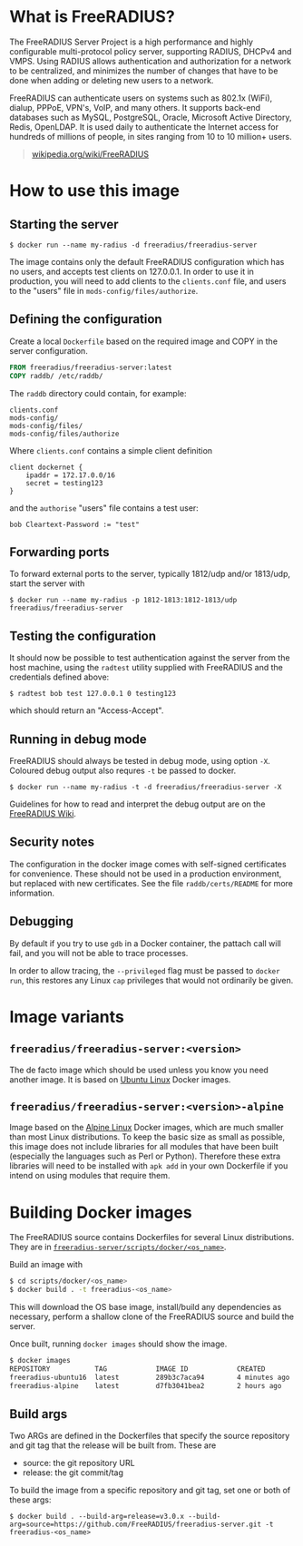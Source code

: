 # What is FreeRADIUS?

The FreeRADIUS Server Project is a high performance and highly
configurable multi-protocol policy server, supporting RADIUS, DHCPv4
and VMPS. Using RADIUS allows authentication and authorization for a network
to be centralized, and minimizes the number of changes that have to
be done when adding or deleting new users to a network.

FreeRADIUS can authenticate users on systems such as 802.1x
(WiFi), dialup, PPPoE, VPN's, VoIP, and many others.  It supports
back-end databases such as MySQL, PostgreSQL, Oracle, Microsoft
Active Directory, Redis, OpenLDAP. It is used daily to
authenticate the Internet access for hundreds of millions of
people, in sites ranging from 10 to 10 million+ users.

> [wikipedia.org/wiki/FreeRADIUS](https://en.wikipedia.org/wiki/FreeRADIUS)


# How to use this image

## Starting the server

```console
$ docker run --name my-radius -d freeradius/freeradius-server
```

The image contains only the default FreeRADIUS configuration which
has no users, and accepts test clients on 127.0.0.1. In order to
use it in production, you will need to add clients to the
`clients.conf` file, and users to the "users" file in
`mods-config/files/authorize`.


## Defining the configuration

Create a local `Dockerfile` based on the required image and
COPY in the server configuration.

```Dockerfile
FROM freeradius/freeradius-server:latest
COPY raddb/ /etc/raddb/
```

The `raddb` directory could contain, for example:

```
clients.conf
mods-config/
mods-config/files/
mods-config/files/authorize
```

Where `clients.conf` contains a simple client definition

```
client dockernet {
	ipaddr = 172.17.0.0/16
	secret = testing123
}
```

and the `authorise` "users" file contains a test user:

```
bob	Cleartext-Password := "test"
```


## Forwarding ports

To forward external ports to the server, typically 1812/udp and/or
1813/udp, start the server with

```console
$ docker run --name my-radius -p 1812-1813:1812-1813/udp freeradius/freeradius-server
```


## Testing the configuration

It should now be possible to test authentication against the
server from the host machine, using the `radtest` utility supplied
with FreeRADIUS and the credentials defined above:

```console
$ radtest bob test 127.0.0.1 0 testing123
```

which should return an "Access-Accept".


## Running in debug mode

FreeRADIUS should always be tested in debug mode, using option
`-X`. Coloured debug output also requres `-t` be passed to docker.

```console
$ docker run --name my-radius -t -d freeradius/freeradius-server -X
```

Guidelines for how to read and interpret the debug output are on the
[FreeRADIUS Wiki](https://wiki.freeradius.org/radiusd-X).

## Security notes

The configuration in the docker image comes with self-signed
certificates for convenience. These should not be used in a
production environment, but replaced with new certificates. See
the file `raddb/certs/README` for more information.

## Debugging

By default if you try to use `gdb` in a Docker container, the
pattach call will fail, and you will not be able to trace
processes.

In order to allow tracing, the ``--privileged`` flag must be
passed to ``docker run``, this restores any Linux ``cap``
privileges that would not ordinarily be given.


# Image variants

## `freeradius/freeradius-server:<version>`

The de facto image which should be used unless you know you need
another image. It is based on
[Ubuntu Linux](https://hub.docker.com/_/ubuntu/) Docker images.


## `freeradius/freeradius-server:<version>-alpine`

Image based on the [Alpine Linux](https://hub.docker.com/_/alpine/)
Docker images, which are much smaller than most Linux
distributions. To keep the basic size as small as possible, this
image does not include libraries for all modules that have been
built (especially the languages such as Perl or Python). Therefore
these extra libraries will need to be installed with `apk add` in
your own Dockerfile if you intend on using modules that require
them.


# Building Docker images

The FreeRADIUS source contains Dockerfiles for several Linux
distributions. They are in
[`freeradius-server/scripts/docker/<os_name>`](https://github.com/FreeRADIUS/freeradius-server/tree/v3.0.x/scripts/docker).

Build an image with

```bash
$ cd scripts/docker/<os_name>
$ docker build . -t freeradius-<os_name>
```

This will download the OS base image, install/build any dependencies
as necessary, perform a shallow clone of the FreeRADIUS source and
build the server.

Once built, running ``docker images`` should show the image.

```bash
$ docker images
REPOSITORY           TAG            IMAGE ID            CREATED             SIZE
freeradius-ubuntu16  latest         289b3c7aca94        4 minutes ago       218MB
freeradius-alpine    latest         d7fb3041bea2        2 hours ago         88.6MB
```

## Build args

Two ARGs are defined in the Dockerfiles that specify the source
repository and git tag that the release will be built from. These
are

- source: the git repository URL
- release: the git commit/tag

To build the image from a specific repository and git tag, set one
or both of these args:

```console
$ docker build . --build-arg=release=v3.0.x --build-arg=source=https://github.com/FreeRADIUS/freeradius-server.git -t freeradius-<os_name>
```

